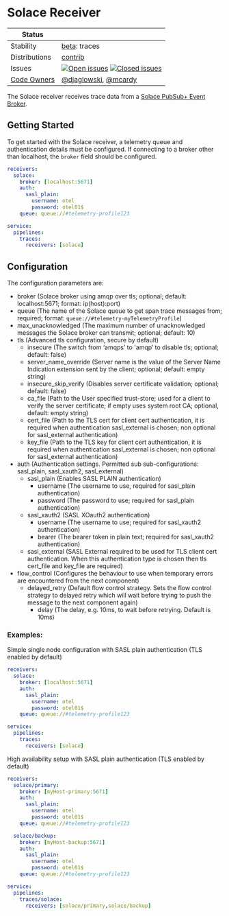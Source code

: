 # Solace Receiver

<!-- status autogenerated section -->
| Status        |           |
| ------------- |-----------|
| Stability     | [beta]: traces   |
| Distributions | [contrib] |
| Issues        | [![Open issues](https://img.shields.io/github/issues-search/open-telemetry/opentelemetry-collector-contrib?query=is%3Aissue%20is%3Aopen%20label%3Areceiver%2Fsolace%20&label=open&color=orange&logo=opentelemetry)](https://github.com/open-telemetry/opentelemetry-collector-contrib/issues?q=is%3Aopen+is%3Aissue+label%3Areceiver%2Fsolace) [![Closed issues](https://img.shields.io/github/issues-search/open-telemetry/opentelemetry-collector-contrib?query=is%3Aissue%20is%3Aclosed%20label%3Areceiver%2Fsolace%20&label=closed&color=blue&logo=opentelemetry)](https://github.com/open-telemetry/opentelemetry-collector-contrib/issues?q=is%3Aclosed+is%3Aissue+label%3Areceiver%2Fsolace) |
| [Code Owners](https://github.com/open-telemetry/opentelemetry-collector-contrib/blob/main/CONTRIBUTING.md#becoming-a-code-owner)    | [@djaglowski](https://www.github.com/djaglowski), [@mcardy](https://www.github.com/mcardy) |

[beta]: https://github.com/open-telemetry/opentelemetry-collector#beta
[contrib]: https://github.com/open-telemetry/opentelemetry-collector-releases/tree/main/distributions/otelcol-contrib
<!-- end autogenerated section -->

The Solace receiver receives trace data from a [Solace PubSub+ Event Broker](https://solace.com/products/event-broker/).

## Getting Started
To get started with the Solace receiver, a telemetry queue and authentication details must be configured. If connecting to a broker other than localhost, the `broker` field should be configured.
```yaml
receivers:
  solace:
    broker: [localhost:5671]
    auth:
      sasl_plain:
        username: otel
        password: otel01$
    queue: queue://#telemetry-profile123

service:
  pipelines:
    traces:
      receivers: [solace]
```

## Configuration
The configuration parameters are:

- broker (Solace broker using amqp over tls; optional; default: localhost:5671; format: ip(host):port)
- queue (The name of the Solace queue to get span trace messages from; required; format: `queue://#telemetry-myTelemetryProfile`)
- max_unacknowledged (The maximum number of unacknowledged messages the Solace broker can transmit; optional; default: 10)
- tls (Advanced tls configuration, secure by default)
  - insecure (The switch from ‘amqps’ to 'amqp’ to disable tls; optional; default: false)
  - server_name_override (Server name is the value of the Server Name Indication extension sent by the client; optional; default: empty string)
  - insecure_skip_verify (Disables server certificate validation; optional; default: false)
  - ca_file (Path to the User specified trust-store; used for a client to verify the server certificate; if empty uses system root CA; optional, default: empty string)
  - cert_file (Path to the TLS cert for client cert authentication, it is required when authentication sasl_external is chosen; non optional for sasl_external authentication)
  - key_file (Path to the TLS key for client cert authentication, it is required when authentication sasl_external is chosen; non optional for sasl_external authentication)
- auth (Authentication settings. Permitted sub sub-configurations: sasl_plain, sasl_xauth2, sasl_external)
  - sasl_plain (Enables SASL PLAIN authentication)
    - username (The username to use, required for sasl_plain authentication)
    - password (The password to use; required for sasl_plain authentication)
  - sasl_xauth2 (SASL XOauth2 authentication)
    - username (The username to use; required for sasl_xauth2 authentication)
    - bearer (The bearer token in plain text; required for sasl_xauth2 authentication)
  - sasl_external (SASL External required to be used for TLS client cert authentication. When this authentication type is chosen then tls cert_file and key_file are required)
- flow_control (Configures the behaviour to use when temporary errors are encountered from the next component)
  - delayed_retry (Default flow control strategy. Sets the flow control strategy to delayed retry which will wait before trying to push the message to the next component again)
    - delay (The delay, e.g. 10ms, to wait before retrying. Default is 10ms)

### Examples:
Simple single node configuration with SASL plain authentication (TLS enabled by default)

```yaml
receivers:
  solace:
    broker: [localhost:5671]
    auth:
      sasl_plain:
        username: otel
        password: otel01$
    queue: queue://#telemetry-profile123

service:
  pipelines:
    traces:
      receivers: [solace]
```

High availability setup with SASL plain authentication (TLS enabled by default)
```yaml
receivers:
  solace/primary:
    broker: [myHost-primary:5671]
    auth:
      sasl_plain:
        username: otel
        password: otel01$
    queue: queue://#telemetry-profile123

  solace/backup:
    broker: [myHost-backup:5671]
    auth:
      sasl_plain:
        username: otel
        password: otel01$
    queue: queue://#telemetry-profile123

service:
  pipelines:
    traces/solace:
      receivers: [solace/primary,solace/backup]
```

